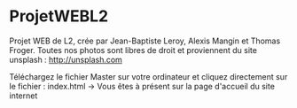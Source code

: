 # ProjetWEBL2

Projet WEB de L2, crée par Jean-Baptiste Leroy, Alexis Mangin et Thomas Froger.
Toutes nos photos sont libres de droit et proviennent du site unsplash : http://unsplash.com

Téléchargez le fichier Master sur votre ordinateur et cliquez directement sur le fichier : index.html ->
Vous êtes à présent sur la page d'accueil du site internet
